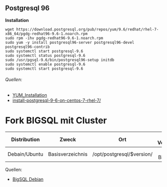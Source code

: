 ## Postgresql 96

**Installation**
```
wget https://download.postgresql.org/pub/repos/yum/9.6/redhat/rhel-7-x86_64/pgdg-redhat96-9.6-1.noarch.rpm
sudo rpm -ihv pgdg-redhat96-9.6-1.noarch.rpm
sudo yum -y install postgresql96-server postgresql96-devel postgresql96-contrib
sudo systemctl start postgresql-9.6
sudo systemctl status postgresql-9.6
sudo /usr/pgsql-9.6/bin/postgresql96-setup initdb
sudo systemctl enable postgresql-9.6
sudo systemctl start postgresql-9.6
```
###### Quellen: 
* [YUM_Installation](https://wiki.postgresql.org/wiki/YUM_Installation)
* [install-postgresql-9-6-on-centos-7-rhel-7/](http://yallalabs.com/linux/how-to-install-postgresql-9-6-on-centos-7-rhel-7/)

# Fork BIGSQL mit Cluster

|Distribution|Zweck|Ort| Psql Version|
| :---: | :---: | :---: | :---: |
|Debain/Ubuntu|Basisverzeichnis|/opt/postgresql/$version/|9 BigSQL|

Quellen:
* [BigSQL Debian](https://www.bigsql.org/docs/deb.jsp)
